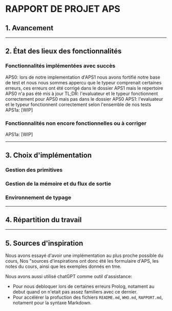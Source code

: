 # RAPPORT DE PROJET APS

## 1. Avancement
<!-- APS1a WIP -->

---

## 2. État des lieux des fonctionnalités

### Fonctionnalités implémentées avec succès
APS0: lors de notre implementation d'APS1 nous avons fortifié notre base de test et nous nous sommes appercu que le typeur comprenait certaines erreurs, ces erreurs ont été corrigé dans le dossier APS1 mais le repertoire APS0 n'a pas été mis à jour
      TL;DR: l'evaluateur et le typeur fonctionnent correctement pour APS0 mais pas dans le dossier APS0 
APS1: l'evaluateur et le typeur fonctionnent correctement selon l'ensemble de nos tests
APS1a: [WIP] 
### Fonctionnalités non encore fonctionnelles ou à corriger
APS1a: [WIP]

---

## 3. Choix d'implémentation

### Gestion des primitives
<!-- directement dans l'environnement initial, on n'utilise pas prim1 et prim2 contrairemebt a ce qui est fzit dans le cours  -->

### Gestion de la mémoire et du flux de sortie
<!-- l'adresse est un entier, a chaque nouvelle adresse on veut que l'entier qui correspond a l'adresse cree soit incrementé pour que adresse(i+1) = adresse(i) + 1
     etant donné que la memoire est une liste de paire (adresse, valeur), on utilise la taille de cette liste comme entier pour la nouvelle adresse  -->

### Environnement de typage
<!-- inspirer de l'exemple prof donné en tme -->

---


## 4. Répartition du travail



---

## 5. Sources d'inspiration

Nous avons essayé d'avoir une implémentation au plus proche possible du cours,
Nos "sources d'inspirations ont donc été les formulaire d'APS, les notes du cours, ainsi que les exemples donnés en tme.
     
Nous avons aussi utilisé chatGPT comme outil d'assistance:
- Pour nous debloquer lors de certaines erreurs Prolog, notament au debut quand on n'etait pas assez familiers avec ce dernier.
- Pour accélérer la profuction des fichiers `README.md`, `WHO.md`, `RAPPORT.md`, notament pour la syntaxe Markdown.



